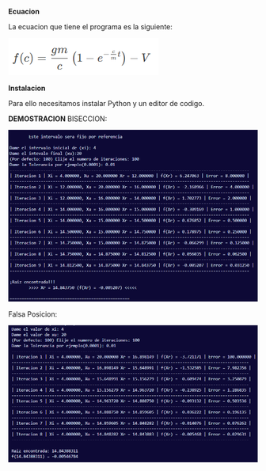 **Ecuacion**

  La ecuacion que tiene el programa es la siguiente:
  
![Imagen Alt](https://github.com/linguini007/Biseccion-y-Falsa-posicion/blob/7e6f0a4d8966992112bd78cfb409fa2ddedbbdfb/ecuacion.png)


**Instalacion**
  
  
  Para ello necesitamos instalar Python y un editor de codigo.


  **DEMOSTRACION**
    BISECCION:
  
  ![Imagen Alt](https://github.com/linguini007/Biseccion-y-Falsa-posicion/blob/200a2492ba52546c25724b84cc24a1089ecbe9dd/Demostracion_Biseccion.png)

   Falsa Posicion:

  ![Imagen Alt](https://github.com/linguini007/Biseccion-y-Falsa-posicion/blob/200a2492ba52546c25724b84cc24a1089ecbe9dd/Demostracion_Falsa_Posicion.png)
